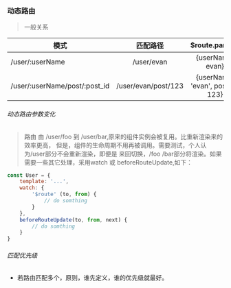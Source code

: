 ### 动态路由
> 一般关系

| 模式                          | 匹配路径             | $route.params                    |
| ----------------------------- |:-------------------:|:--------------------------------:|
| /user/:userName               | /user/evan          | {userName: evan}                 |
| /user/:userName/post/:post_id | /user/evan/post/123 | {userName: 'evan', post_id: 123} |

###### 动态路由参数变化
> 路由 由 /user/foo 到 /user/bar,原来的组件实例会被复用。比重新渲染来的效率更高，
但是，组件的生命周期不用再被调用。需要测试，个人认为/user部分不会重新渲染，即便是
来回切换，/foo /bar部分将渲染。如果需要一些其它处理，采用watch 或 beforeRouteUpdate,如下：

```javascript
const User = {
    template: '...',
    watch: {
        '$route' (to, from) {
            // do somthing
        }
    },
    beforeRouteUpdate(to, from, next) {
        // do somthing
    }
}
```

###### 匹配优先级
+ 若路由匹配多个，原则，谁先定义，谁的优先级就最好。